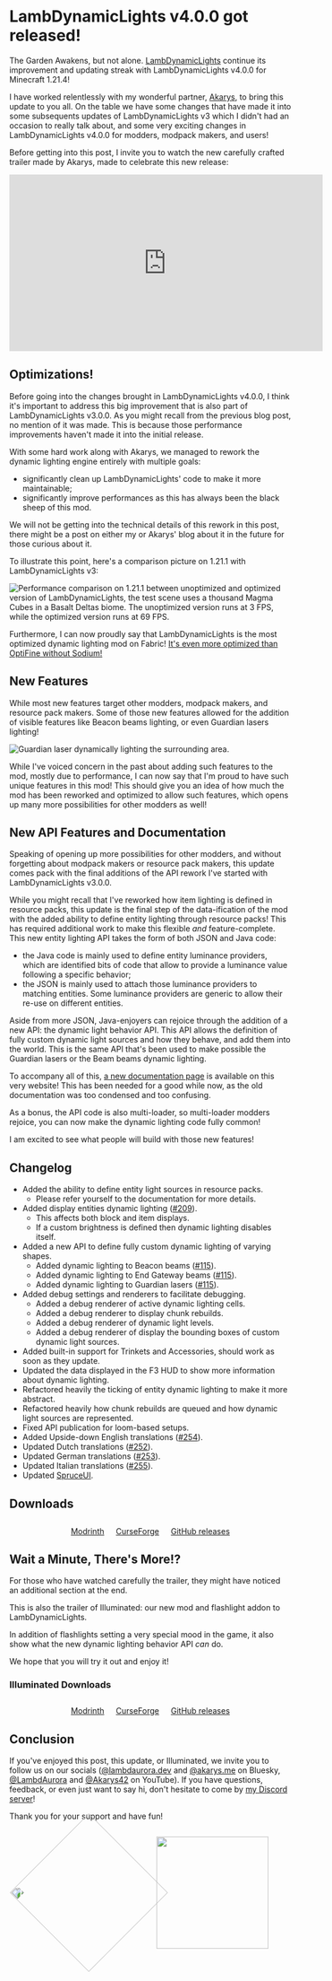 # LambDynamicLights v4.0.0 got released!

<!--description: The Garden Awakens, but not alone. LambDynamicLights continue its improvement and updating streak with LambDynamicLights v4.0.0 for Minecraft 1.21.4! Come read about all the new exciting features and how much the mod has been reworked to reach a new high quality.-->
<!--embed_image: /assets/blog/2024/12/ldl_4_promo.png "LambDynamicLights 4.0.0 promotional picture." -->
<!--author: lambdaurora -->
<!--author: akarys -->
<!--tag: minecraft modding, lambdynamiclights -->
<!--date: 2024-12-03 22:45:00 GMT+0100 -->
<!--modified: 2024-12-07 00:55:00 GMT+0100 -->

The Garden Awakens, but not alone. [LambDynamicLights] continue its improvement and updating streak with LambDynamicLights v4.0.0 for Minecraft 1.21.4!

I have worked relentlessly with my wonderful partner, [Akarys](https://bsky.app/profile/akarys.me), to bring this update to you all.
On the table we have some changes that have made it into some subsequents updates of LambDynamicLights v3 which I didn't had an occasion to really talk about,
and some very exciting changes in LambDynamicLights v4.0.0 for modders, modpack makers, and users!

Before getting into this post, I invite you to watch the new carefully crafted trailer made by Akarys, made to celebrate this new release:

<div align="center">
<iframe width="560" height="315" src="https://www.youtube.com/embed/xew0s2TwZ84" title="YouTube video player" frameborder="0" allow="accelerometer; autoplay; clipboard-write; encrypted-media; gyroscope; picture-in-picture" allowfullscreen>
</iframe>
</div>

## Optimizations!

Before going into the changes brought in LambDynamicLights v4.0.0, I think it's important to address this big improvement that is also part of LambDynamicLights v3.0.0.
As you might recall from the previous blog post, no mention of it was made. This is because those performance improvements haven't made it into the initial release.

With some hard work along with Akarys, we managed to rework the dynamic lighting engine entirely with multiple goals:
- significantly clean up LambDynamicLights' code to make it more maintainable;
- significantly improve performances as this has always been the black sheep of this mod.

We will not be getting into the technical details of this rework in this post, there might be a post on either my or Akarys' blog about it in the future for those curious about it.

To illustrate this point, here's a comparison picture on 1.21.1 with LambDynamicLights v3:

![Performance comparison on 1.21.1 between unoptimized and optimized version of LambDynamicLights, the test scene uses a thousand Magma Cubes in a Basalt Deltas biome. The unoptimized version runs at 3 FPS, while the optimized version runs at 69 FPS.](/assets/blog/2024/12/ldl_perf_comparison.jpg)

Furthermore, I can now proudly say that LambDynamicLights is the most optimized dynamic lighting mod on Fabric!
[It's even more optimized than OptiFine without Sodium!](/assets/blog/2024/12/ldl_optifine_perf_comparison.png)

## New Features

While most new features target other modders, modpack makers, and resource pack makers.
Some of those new features allowed for the addition of visible features like Beacon beams lighting, or even Guardian lasers lighting!

![Guardian laser dynamically lighting the surrounding area.](https://github.com/LambdAurora/LambDynamicLights/blob/1.21.4/assets/guardian_laser.png?raw=true)

While I've voiced concern in the past about adding such features to the mod, mostly due to performance, I can now say that I'm proud to have such unique
features in this mod! This should give you an idea of how much the mod has been reworked and optimized to allow such features,
which opens up many more possibilities for other modders as well!

## New API Features and Documentation

Speaking of opening up more possibilities for other modders, and without forgetting about modpack makers or resource pack makers, this update comes pack with the final
additions of the API rework I've started with LambDynamicLights v3.0.0.

While you might recall that I've reworked how item lighting is defined in resource packs, this update is the final step of the data-ification of the mod with the added
ability to define entity lighting through resource packs! This has required additional work to make this flexible *and* feature-complete.
This new entity lighting API takes the form of both JSON and Java code:
- the Java code is mainly used to define entity luminance providers, which are identified bits of code that allow to provide a luminance value following a specific behavior;
- the JSON is mainly used to attach those luminance providers to matching entities. Some luminance providers are generic to allow their re-use on different entities.

Aside from more JSON, Java-enjoyers can rejoice through the addition of a new API: the dynamic light behavior API.
This API allows the definition of fully custom dynamic light sources and how they behave, and add them into the world.
This is the same API that's been used to make possible the Guardian lasers or the Beam beams dynamic lighting.

To accompany all of this, [a new documentation page](/projects/lambdynamiclights/docs/v4/) is available on this very website!
This has been needed for a good while now, as the old documentation was too condensed and too confusing.

As a bonus, the API code is also multi-loader, so multi-loader modders rejoice, you can now make the dynamic lighting code fully common!

I am excited to see what people will build with those new features!

## Changelog

- Added the ability to define entity light sources in resource packs.
  - Please refer yourself to the documentation for more details.
- Added display entities dynamic lighting ([#209](https://github.com/LambdAurora/LambDynamicLights/issues/209)).
  - This affects both block and item displays.
  - If a custom brightness is defined then dynamic lighting disables itself.
- Added a new API to define fully custom dynamic lighting of varying shapes.
  - Added dynamic lighting to Beacon beams ([#115][issue115]).
  - Added dynamic lighting to End Gateway beams ([#115][issue115]).
  - Added dynamic lighting to Guardian lasers ([#115][issue115]).
- Added debug settings and renderers to facilitate debugging.
  - Added a debug renderer of active dynamic lighting cells.
  - Added a debug renderer to display chunk rebuilds.
  - Added a debug renderer of dynamic light levels.
  - Added a debug renderer of display the bounding boxes of custom dynamic light sources.
- Added built-in support for Trinkets and Accessories, should work as soon as they update.
- Updated the data displayed in the F3 HUD to show more information about dynamic lighting.
- Refactored heavily the ticking of entity dynamic lighting to make it more abstract.
- Refactored heavily how chunk rebuilds are queued and how dynamic light sources are represented.
- Fixed API publication for loom-based setups.
- Added Upside-down English translations ([#254](https://github.com/LambdAurora/LambDynamicLights/pull/254)).
- Updated Dutch translations ([#252](https://github.com/LambdAurora/LambDynamicLights/pull/252)).
- Updated German translations ([#253](https://github.com/LambdAurora/LambDynamicLights/pull/253)).
- Updated Italian translations ([#255](https://github.com/LambdAurora/LambDynamicLights/pull/255)).
- Updated [SpruceUI].

## Downloads

<div style="display: flex; flex-direction: row; justify-content: center; gap: 1.5em; margin: 2em;">
	<a
		href="https://modrinth.com/mod/lambdynamiclights/version/4.0.0+1.21.4"
		title="LambDynamicLights Modrinth page"
		style="display: inline-flex; align-items: center; gap: .5em;"
	>
		<icon:modrinth ls_size="xl" aria-hidden="true" />
		Modrinth
	</a>
	<a
		href="https://www.curseforge.com/minecraft/mc-mods/lambdynamiclights/files/5959688"
		title="LambDynamicLights CurseForge page"
		style="display: inline-flex; align-items: center; gap: .5em;"
	>
		<icon:curseforge ls_size="xl" aria-hidden="true" color="var(--ls_theme_primary)" />
		CurseForge
	</a>
	<a
		href="https://github.com/LambdAurora/LambDynamicLights/releases/tag/v4.0.0%2B1.21.4"
		title="LambDynamicLights GitHub page"
		style="display: inline-flex; align-items: center; gap: .5em;"
	>
		<icon:github ls_size="xl" aria-hidden="true" color="var(--ls_theme_primary)" />
		GitHub releases
	</a>
</div>

## Wait a Minute, There's More!?

For those who have watched carefully the trailer, they might have noticed an additional section at the end.

This is also the trailer of Illuminated: our new mod and flashlight addon to LambDynamicLights.

In addition of flashlights setting a very special mood in the game, it also show what the new dynamic lighting behavior API *can* do.

We hope that you will try it out and enjoy it!

### Illuminated Downloads

<div style="display: flex; flex-direction: row; justify-content: center; gap: 1.5em; margin: 2em;">
	<a
		href="https://modrinth.com/mod/illuminated/version/1.0.0+1.21.4"
		title="Illuminated Modrinth page"
		style="display: inline-flex; align-items: center; gap: .5em;"
	>
		<icon:modrinth ls_size="xl" aria-hidden="true" />
		Modrinth
	</a>
	<a
		href="https://www.curseforge.com/minecraft/mc-mods/illuminated/files/5798757"
		title="Illuminated CurseForge page"
		style="display: inline-flex; align-items: center; gap: .5em;"
	>
		<icon:curseforge ls_size="xl" aria-hidden="true" color="var(--ls_theme_primary)" />
		CurseForge
	</a>
	<a
		href="https://github.com/LambdAurora/Illuminated/releases/tag/v1.0.0%2B1.21.4"
		title="Illuminated GitHub page"
		style="display: inline-flex; align-items: center; gap: .5em;"
	>
		<icon:github ls_size="xl" aria-hidden="true" color="var(--ls_theme_primary)" />
		GitHub releases
	</a>
</div>

## Conclusion

If you've enjoyed this post, this update, or Illuminated, we invite you to follow us on our socials ([@lambdaurora.dev](https://bsky.app/profile/lambdaurora.dev) and [@akarys.me](https://bsky.app/profile/akarys.me) on Bluesky, [@LambdAurora](https://www.youtube.com/@LambdAurora) and [@Akarys42](https://www.youtube.com/@akarys42) on YouTube).
If you have questions, feedback, or even just want to say hi, don't hesitate to come by [my Discord server](https://discord.lambdaurora.dev)!

Thank you for your support and have fun!

<div style="display: flex; flex-direction: row; justify-content: center; gap: 1.5em; margin: 2em;">
	<img class="ls_img" src="/assets/squib/aurora_eepy.png" style="width: 200px; transform: rotate(-45deg);" />
	<img class="ls_img" src="/assets/squib/akarys_silly.png" style="width: 200px;" />
</div>

[LambDynamicLights]: /projects/lambdynamiclights "LambDynamicLights' page"
[SpruceUI]: https://github.com/LambdAurora/SpruceUI "SpruceUI page"
[issue115]: https://github.com/LambdAurora/LambDynamicLights/issues/115
